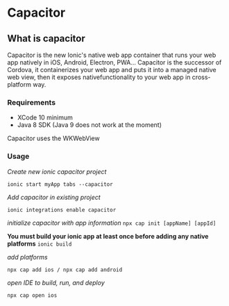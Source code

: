 # Capacitor

## What is capacitor
Capacitor is the new Ionic's native web app container that runs your web app natively in iOS, Android, Electron, PWA...
Capacitor is the successor of Cordova, it containerizes your web app and puts it into a managed native web view, then it exposes nativefunctionality to your web app in cross-platform way.

### Requirements

* XCode 10 minimum
* Java 8 SDK (Java 9 does not work at the moment)

Capacitor uses the WKWebView

### Usage

*Create new ionic capacitor project*

```ionic start myApp tabs --capacitor```

*Add capacitor in existing project*

```ionic integrations enable capacitor```

*initialize capacitor with app information* 
```npx cap init [appName] [appId]```

**You must build your ionic app at least once before adding any native platforms**
```ionic build```

*add platforms*

```npx cap add ios / npx cap add android```

*open IDE to build, run, and deploy*

```npx cap open ios```
